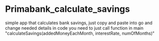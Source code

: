 # Primabank_calculate_savings
simple app that calculates bank savings, 
just copy and paste into go and change needed details in code
you need to just call function in main "calculateSavings(addedMoneyEachMonth, interestRate, numOfMonths)" 
